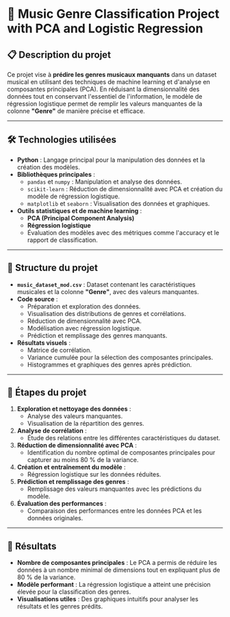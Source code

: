 # 🎵 Music Genre Classification Project with PCA and Logistic Regression

## 📋 Description du projet
Ce projet vise à **prédire les genres musicaux manquants** dans un dataset musical en utilisant des techniques de machine learning et d'analyse en composantes principales (PCA). En réduisant la dimensionnalité des données tout en conservant l'essentiel de l'information, le modèle de régression logistique permet de remplir les valeurs manquantes de la colonne **"Genre"** de manière précise et efficace.

---

## 🛠️ Technologies utilisées
- **Python** : Langage principal pour la manipulation des données et la création des modèles.
- **Bibliothèques principales** :
  - `pandas` et `numpy` : Manipulation et analyse des données.
  - `scikit-learn` : Réduction de dimensionnalité avec PCA et création du modèle de régression logistique.
  - `matplotlib` et `seaborn` : Visualisation des données et graphiques.
- **Outils statistiques et de machine learning** :
  - **PCA (Principal Component Analysis)**
  - **Régression logistique**
  - Évaluation des modèles avec des métriques comme l'accuracy et le rapport de classification.

---

## 📁 Structure du projet
- **`music_dataset_mod.csv`** : Dataset contenant les caractéristiques musicales et la colonne **"Genre"**, avec des valeurs manquantes.
- **Code source** :
  - Préparation et exploration des données.
  - Visualisation des distributions de genres et corrélations.
  - Réduction de dimensionnalité avec PCA.
  - Modélisation avec régression logistique.
  - Prédiction et remplissage des genres manquants.
- **Résultats visuels** :
  - Matrice de corrélation.
  - Variance cumulée pour la sélection des composantes principales.
  - Histogrammes et graphiques des genres après prédiction.

---

## 🚀 Étapes du projet
1. **Exploration et nettoyage des données** :
   - Analyse des valeurs manquantes.
   - Visualisation de la répartition des genres.
2. **Analyse de corrélation** :
   - Étude des relations entre les différentes caractéristiques du dataset.
3. **Réduction de dimensionnalité avec PCA** :
   - Identification du nombre optimal de composantes principales pour capturer au moins 80 % de la variance.
4. **Création et entraînement du modèle** :
   - Régression logistique sur les données réduites.
5. **Prédiction et remplissage des genres** :
   - Remplissage des valeurs manquantes avec les prédictions du modèle.
6. **Évaluation des performances** :
   - Comparaison des performances entre les données PCA et les données originales.

---

## 🎯 Résultats
- **Nombre de composantes principales** : Le PCA a permis de réduire les données à un nombre minimal de dimensions tout en expliquant plus de 80 % de la variance.
- **Modèle performant** : La régression logistique a atteint une précision élevée pour la classification des genres.
- **Visualisations utiles** : Des graphiques intuitifs pour analyser les résultats et les genres prédits.

